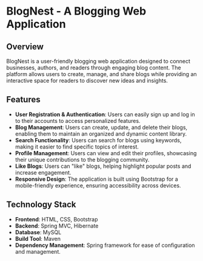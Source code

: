 # BlogNest - A Blogging Web Application
## Overview
BlogNest is a user-friendly blogging web application designed to connect businesses, authors, and readers through engaging blog content. The platform allows users to create, manage, and share blogs while providing an interactive space for readers to discover new ideas and insights.

## Features

* **User Registration & Authentication**: Users can easily sign up and log in to their accounts to access personalized features.
* **Blog Management**: Users can create, update, and delete their blogs, enabling them to maintain an organized and dynamic content library.
* **Search Functionality**: Users can search for blogs using keywords, making it easier to find specific topics of interest.
* **Profile Management**: Users can view and edit their profiles, showcasing their unique contributions to the blogging community.
* **Like Blogs**: Users can "like" blogs, helping highlight popular posts and increase engagement.
* **Responsive Design**: The application is built using Bootstrap for a mobile-friendly experience, ensuring accessibility across devices.

## Technology Stack
* **Frontend**: HTML, CSS, Bootstrap
* **Backend**: Spring MVC, Hibernate
* **Database**: MySQL
* **Build Tool**: Maven
* **Dependency Management**: Spring framework for ease of configuration and management.
